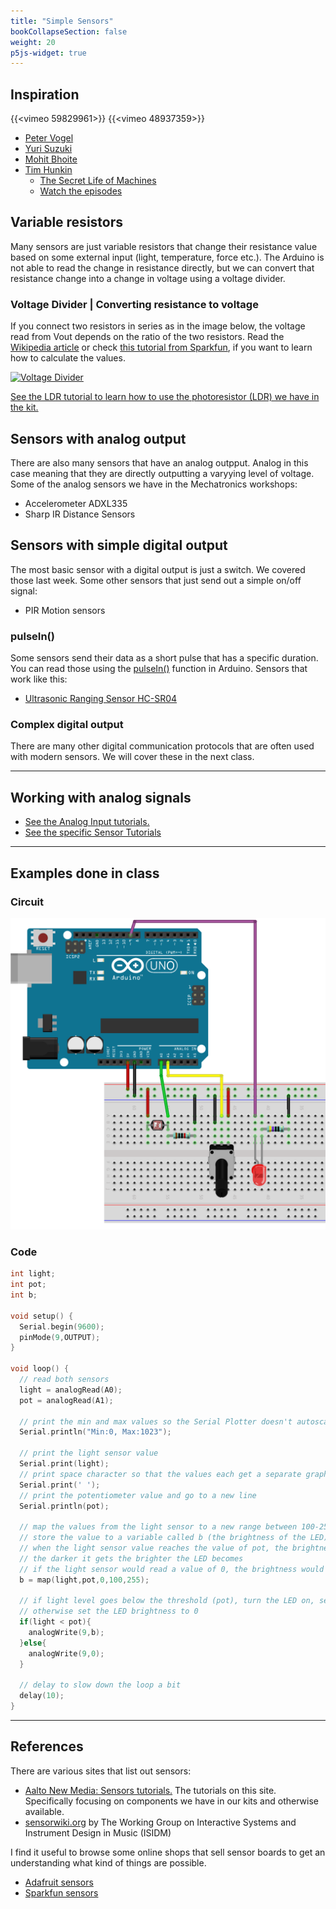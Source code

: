 ```yaml
---
title: "Simple Sensors"
bookCollapseSection: false
weight: 20
p5js-widget: true
---
```


## Inspiration

{{<vimeo 59829961>}}
{{<vimeo 48937359>}}

- [Peter Vogel](http://vogelexhibition.weebly.com/)
- [Yuri Suzuki](https://www.yurisuzuki.com/)
- [Mohit Bhoite](https://www.bhoite.com/sculptures/)
- [Tim Hunkin](https://www.timhunkin.com/)
  - [The Secret Life of Machines](https://www.secretlifeofmachines.com/)
  - [Watch the episodes](https://www.exploratorium.edu/ronh/SLOM/)

## Variable resistors

Many sensors are just variable resistors that change their resistance value based on some external input (light, temperature, force etc.). The Arduino is not able to read the change in resistance directly, but we can convert that resistance change into a change in voltage using a voltage divider.

### Voltage Divider | Converting resistance to voltage

If you connect two resistors in series as in the image below, the voltage read from Vout depends on the ratio of the two resistors. Read the [Wikipedia article](https://en.wikipedia.org/wiki/Voltage_divider) or check [this tutorial from Sparkfun](https://learn.sparkfun.com/tutorials/voltage-dividers/all), if you want to learn how to calculate the values.

[![Voltage Divider](/images/tutorials/electronics/voltage-divider.jpg)](/images/tutorials/electronics/voltage-divider.jpg)

[See the LDR tutorial to learn how to use the photoresistor (LDR) we have in the kit.](../../../../tutorials/arduino-and-electronics/sensors/light-ldr/)

## Sensors with analog output

There are also many sensors that have an analog outpput. Analog in this case meaning that they are directly outputting a varyying level of voltage. Some of the analog sensors we have in the Mechatronics workshops:

- Accelerometer ADXL335
- Sharp IR Distance Sensors

## Sensors with simple digital output

The most basic sensor with a digital output is just a switch. We covered those last week. Some other sensors that just send out a simple on/off signal:

- PIR Motion sensors

### pulseIn()

Some sensors send their data as a short pulse that has a specific duration. You can read those using the [pulseIn()](https://www.arduino.cc/reference/en/language/functions/advanced-io/pulsein/) function in Arduino. Sensors that work like this:

- [Ultrasonic Ranging Sensor HC-SR04](../../../../tutorials/arduino-and-electronics/sensors/distance-ultrasonic-hc-sr04/)

### Complex digital output

There are many other digital communication protocols that are often used with modern sensors. We will cover these in the next class.

---

## Working with analog signals

- [See the Analog Input tutorials.](../../../../tutorials/arduino-and-electronics/arduino/)
- [See the specific Sensor Tutorials](../../../../tutorials/arduino-and-electronics/sensors/)

---

## Examples done in class

### Circuit

[![Example Breadboard image](./img/example-bb.png)](./img/example-bb.png)

### Code

```c
int light;
int pot;
int b;

void setup() {
  Serial.begin(9600);
  pinMode(9,OUTPUT);
}

void loop() {
  // read both sensors
  light = analogRead(A0);
  pot = analogRead(A1);

  // print the min and max values so the Serial Plotter doesn't autoscale. Go to a new line.
  Serial.println("Min:0, Max:1023");

  // print the light sensor value
  Serial.print(light);
  // print space character so that the values each get a separate graph in the plotter
  Serial.print(' ');
  // print the potentiometer value and go to a new line
  Serial.println(pot);

  // map the values from the light sensor to a new range between 100-255
  // store the value to a variable called b (the brightness of the LED)
  // when the light sensor value reaches the value of pot, the brightness of the LED will be 100
  // the darker it gets the brighter the LED becomes
  // if the light sensor would read a value of 0, the brightness would be 255
  b = map(light,pot,0,100,255);

  // if light level goes below the threshold (pot), turn the LED on, set brightness to b
  // otherwise set the LED brightness to 0
  if(light < pot){ 
    analogWrite(9,b);
  }else{
    analogWrite(9,0);
  }

  // delay to slow down the loop a bit
  delay(10);
}
```

---

## References

There are various sites that list out sensors:

- [Aalto New Media: Sensors tutorials.](../../../../tutorials/arduino-and-electronics/sensors/) The tutorials on this site. Specifically focusing on components we have in our kits and otherwise available.
- [sensorwiki.org](https://sensorwiki.org/) by The Working Group on Interactive Systems and Instrument Design in Music (ISIDM)

I find it useful to browse some online shops that sell sensor boards to get an understanding what kind of things are possible. 

- [Adafruit sensors](https://www.adafruit.com/category/35)
- [Sparkfun sensors](https://www.sparkfun.com/categories/23)

